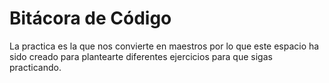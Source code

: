 # Bitácora de Código

La practica es la que nos convierte en maestros por lo que este espacio ha sido creado para plantearte diferentes ejercicios para que sigas practicando.